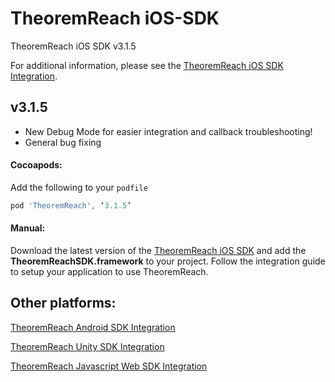 # TheoremReach iOS-SDK
TheoremReach iOS SDK v3.1.5

For additional information, please see the [TheoremReach iOS SDK Integration](https://theoremreach.com/docs/ios).

## v3.1.5
- New Debug Mode for easier integration and callback troubleshooting!
- General bug fixing

#### Cocoapods:

Add the following to your `podfile`

  ```groovy
  pod 'TheoremReach', ‘3.1.5’  
  ```

  #### Manual:

  Download the latest version of the [TheoremReach iOS SDK](https://github.com/theoremreach/iOSSDK) and add the **TheoremReachSDK.framework** to your project. Follow the integration guide to setup your application to use TheoremReach.

## Other platforms:

[TheoremReach Android SDK Integration](https://theoremreach.com/docs/android)

[TheoremReach Unity SDK Integration](https://theoremreach.com/docs/unity)

[TheoremReach Javascript Web SDK Integration](https://theoremreach.com/docs/web)  